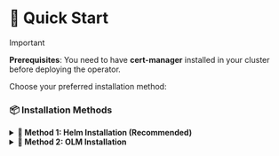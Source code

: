 <!--
SPDX-FileCopyrightText: 2025 2025 INDUSTRIA DE DISEÑO TEXTIL S.A. (INDITEX S.A.)
SPDX-FileContributor: enriqueavi@inditex.com

SPDX-License-Identifier: CC-BY-4.0
-->

# 🚀 Quick Start

> [!IMPORTANT]
> **Prerequisites**: You need to have **cert-manager** installed in your cluster before deploying the operator.

Choose your preferred installation method:

### 📦 Installation Methods

<details>
<summary><strong>🎯 Method 1: Helm Installation (Recommended)</strong></summary>

#### 1️⃣ Clone the Repository

```bash
git clone https://github.com/InditexTech/k8s-overcommit-operator.git
cd k8s-overcommit-operator
```

#### 2️⃣ Configure Values

Edit the [`chart/values.yaml`](chart/values.yaml) file to customize your deployment:

```yaml
# Example configuration
deployment:
  image:
    registry: ghcr.io
    image: inditextech/k8s-overcommit-operator
    tag: 1.0.0
```

#### 3️⃣ Install with Helm

```bash
helm install k8s-overcommit-operator chart
```

</details>

<details>
<summary><strong>🔧 Method 2: OLM Installation</strong></summary>

#### 1️⃣ Install the catalog source

For OpenShift or clusters with OLM installed:

```bash
kubectl apply -f https://github.com/InditexTech/k8s-overcommit-operator/deploy/catalog_source.yaml
```

#### 2️⃣ Apply the operatorGroup

```bash
kubectl apply -f https://github.com/InditexTech/k8s-overcommit-operator/deploy/operator_group.yaml
```

#### 3️⃣ Create the Subscription (Alternative)

You can create your own or use the one in the route *https://github.com/InditexTech/k8s-overcommit-operator/deploy/subscription.yaml*

```yaml
apiVersion: operators.coreos.com/v1alphav1
kind: Subscription
metadata:
  name: k8s-overcommit-operator
  namespace: operators
spec:
  channel: alpha
  name: k8s-overcommit-operator
  source: community-operators
  sourceNamespace: olm
```

</details>
